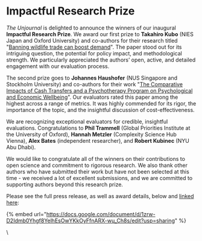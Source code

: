 # Impactful Research Prize

_The Unjournal_ is delighted to announce the winners of our inaugural **Impactful Research Prize**. We award our first prize to **Takahiro Kubo** (NIES Japan and Oxford University) and co-authors for their research titled "[Banning wildlife trade can boost demand](https://unjournal.pubpub.org/pub/banning-wildlife-eval-summ/release/6)". The paper stood out for its intriguing question, the potential for policy impact, and methodological strength. We particularly appreciated the authors’ open, active, and detailed engagement with our evaluation process.

The second prize goes to **Johannes Haushofer** (NUS Singapore and Stockholm University) and co-authors for their work "[The Comparative Impacts of Cash Transfers and a Psychotherapy Program on Psychological and Economic Wellbeing](https://unjournal.pubpub.org/pub/cashtransfersmetrics/)". Our evaluators rated this paper among the highest across a range of metrics. It was highly commended for its rigor, the importance of the topic, and the insightful discussion of cost-effectiveness.

We are recognizing exceptional evaluators for credible, insightful evaluations. Congratulations to **Phil Trammell** (Global Priorities Institute at the University of Oxford), **Hannah Metzler** (Complexity Science Hub Vienna), **Alex Bates** (independent researcher), and **Robert Kubinec** (NYU Abu Dhabi).

We would like to congratulate all of the winners on their contributions to open science and commitment to rigorous research. We also thank other authors who have submitted their work but have not been selected at this time - we received a lot of excellent submissions, and we are committed to supporting authors beyond this research prize. &#x20;

Please see the full press release, as well as award details, below and [linked here](https://docs.google.com/document/d/1zrw-D2Idmb0Yhgf8YelhEsOwYKkOyFfnARX-wu\_Ch8s/edit#heading=h.ujoq1hbazath):&#x20;



{% embed url="https://docs.google.com/document/d/1zrw-D2Idmb0Yhgf8YelhEsOwYKkOyFfnARX-wu_Ch8s/edit?usp=sharing" %}

\
